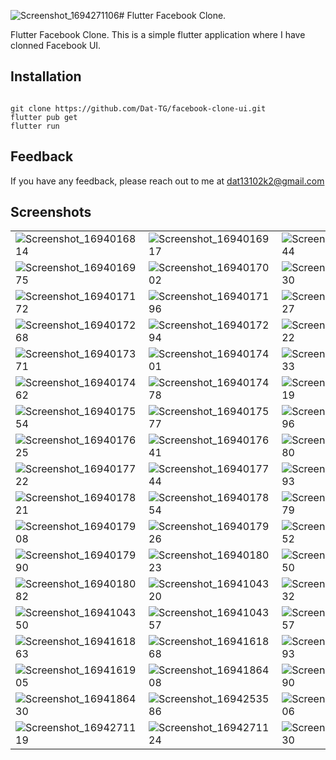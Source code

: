 ![Screenshot_1694271106](https://github.com/Dat-TG/facebook-clone-flutter/assets/83936894/49ad2ecb-eaec-4b84-9490-14d15143b077)# Flutter Facebook Clone. 

Flutter Facebook Clone. 
This is a simple flutter application where I have clonned Facebook UI.

## Installation

``` 

git clone https://github.com/Dat-TG/facebook-clone-ui.git
flutter pub get
flutter run 

```

## Feedback

If you have any feedback, please reach out to me at dat13102k2@gmail.com

## Screenshots

|  	|  	|  	|
|---	|---	|---	|
|![Screenshot_1694016814](https://github.com/Dat-TG/facebook-clone-flutter/assets/83936894/71c3caa4-fe34-4602-bd7e-3f113875276e)|![Screenshot_1694016917](https://github.com/Dat-TG/facebook-clone-flutter/assets/83936894/37c60e46-7a65-419a-8a1e-b481a5eef30c)|![Screenshot_1694016944](https://github.com/Dat-TG/facebook-clone-flutter/assets/83936894/fe8afd24-4b2f-4fbd-9d1d-c8d2f27c7694)|
|![Screenshot_1694016975](https://github.com/Dat-TG/facebook-clone-flutter/assets/83936894/6a05bbb9-8ebf-4ba6-bf2c-4a23b5a90a96)|![Screenshot_1694017002](https://github.com/Dat-TG/facebook-clone-flutter/assets/83936894/7ffaa96c-be71-4821-a877-faf5aac60929)|![Screenshot_1694017030](https://github.com/Dat-TG/facebook-clone-flutter/assets/83936894/c54fb287-28fd-4137-9493-027421f73df1)|
| ![Screenshot_1694017172](https://github.com/Dat-TG/facebook-clone-flutter/assets/83936894/98364e4a-4eae-41e2-8aa6-5598ae1580fb)|![Screenshot_1694017196](https://github.com/Dat-TG/facebook-clone-flutter/assets/83936894/cd179359-9f0c-4241-bb0a-85fc6e4a8ed2)|![Screenshot_1694017227](https://github.com/Dat-TG/facebook-clone-flutter/assets/83936894/1ae84d83-3e33-43bc-b9b2-d2401de2d5ed)|
|![Screenshot_1694017268](https://github.com/Dat-TG/facebook-clone-flutter/assets/83936894/3eb10173-baca-441b-b2fd-9876fe6f1ebb)|![Screenshot_1694017294](https://github.com/Dat-TG/facebook-clone-flutter/assets/83936894/7b5e5c8d-b904-433e-ae17-499c4d0c3a86)|![Screenshot_1694017322](https://github.com/Dat-TG/facebook-clone-flutter/assets/83936894/e5648bc0-8943-4d55-a9cf-2f48105b54d2)|
|![Screenshot_1694017371](https://github.com/Dat-TG/facebook-clone-flutter/assets/83936894/140238be-7842-49df-a970-97f27b0866c1)|![Screenshot_1694017401](https://github.com/Dat-TG/facebook-clone-flutter/assets/83936894/da8cac7b-7c99-4fb1-a0b6-d59a5650caee)|![Screenshot_1694017433](https://github.com/Dat-TG/facebook-clone-flutter/assets/83936894/5ef7a411-7d71-4ea7-a370-e67de3e71b33)|
|![Screenshot_1694017462](https://github.com/Dat-TG/facebook-clone-flutter/assets/83936894/3a527072-027e-42fb-998e-8293733a0f08)|![Screenshot_1694017478](https://github.com/Dat-TG/facebook-clone-flutter/assets/83936894/d7ab1983-8ead-4b04-901d-41e1ab9e7eb4)|![Screenshot_1694017519](https://github.com/Dat-TG/facebook-clone-flutter/assets/83936894/1ed33cb5-cb8e-4d92-ae61-419dcee8ab8b)|
|![Screenshot_1694017554](https://github.com/Dat-TG/facebook-clone-flutter/assets/83936894/0f0670e3-c142-417b-9f67-45f71a8cd240)|![Screenshot_1694017577](https://github.com/Dat-TG/facebook-clone-flutter/assets/83936894/7d4df624-ca10-4c83-9047-8fcf6c8af57d)|![Screenshot_1694017596](https://github.com/Dat-TG/facebook-clone-flutter/assets/83936894/530e09a8-82c7-465a-b186-7c85b8469b3c)|
|![Screenshot_1694017625](https://github.com/Dat-TG/facebook-clone-flutter/assets/83936894/83a05732-d9b8-4553-838e-fd02f9013645)|![Screenshot_1694017641](https://github.com/Dat-TG/facebook-clone-flutter/assets/83936894/aed60468-2a11-4824-8d93-fb490285360f)|![Screenshot_1694017680](https://github.com/Dat-TG/facebook-clone-flutter/assets/83936894/c2da120c-16d9-41f6-93d3-06586e1ccabf)|
|![Screenshot_1694017722](https://github.com/Dat-TG/facebook-clone-flutter/assets/83936894/d6e9c671-599a-4010-90ed-e7a8dcc5c2f2)|![Screenshot_1694017744](https://github.com/Dat-TG/facebook-clone-flutter/assets/83936894/acfc3917-4732-40f6-9ce4-6ddf3745a60c)|![Screenshot_1694017793](https://github.com/Dat-TG/facebook-clone-flutter/assets/83936894/0aa73730-e1b2-4c7c-9f85-de02e1fd0cab)|
|![Screenshot_1694017821](https://github.com/Dat-TG/facebook-clone-flutter/assets/83936894/60fa4104-6b9b-4a4c-8bf5-5cc19196f477)|![Screenshot_1694017854](https://github.com/Dat-TG/facebook-clone-flutter/assets/83936894/3cced93b-dd07-4a10-95cc-0daa2dc22465)|![Screenshot_1694017879](https://github.com/Dat-TG/facebook-clone-flutter/assets/83936894/d00bdaac-e81e-4d32-98ac-e31fe7fb94f4)|
|![Screenshot_1694017908](https://github.com/Dat-TG/facebook-clone-flutter/assets/83936894/000ef518-b4a5-46a4-b1fc-ebb62cad857f)|![Screenshot_1694017926](https://github.com/Dat-TG/facebook-clone-flutter/assets/83936894/b37943a5-e5d7-48d3-8f3a-b00f849ca809)|![Screenshot_1694017952](https://github.com/Dat-TG/facebook-clone-flutter/assets/83936894/77b7260f-2c89-4979-8dc8-97e077560348)|
|![Screenshot_1694017990](https://github.com/Dat-TG/facebook-clone-flutter/assets/83936894/fd647c5a-7c05-4212-a77e-e7604280c212)|![Screenshot_1694018023](https://github.com/Dat-TG/facebook-clone-flutter/assets/83936894/f76dcf6a-8c3d-410e-9b59-594f29872c8b)|![Screenshot_1694018050](https://github.com/Dat-TG/facebook-clone-flutter/assets/83936894/d710f4b5-a189-4ddf-bb2c-22859997f74b)|
|![Screenshot_1694018082](https://github.com/Dat-TG/facebook-clone-flutter/assets/83936894/4e2d8a5d-9a74-444e-be92-27ac699511ff)| ![Screenshot_1694104320](https://github.com/Dat-TG/facebook-clone-flutter/assets/83936894/abb91634-dc43-469a-af24-9833a52697b0)|![Screenshot_1694104332](https://github.com/Dat-TG/facebook-clone-flutter/assets/83936894/20aaa353-a2ec-4e33-b49c-bcfe389253a1)|
|![Screenshot_1694104350](https://github.com/Dat-TG/facebook-clone-flutter/assets/83936894/ea645825-92be-49a5-9afc-3a2f928d445c)|![Screenshot_1694104357](https://github.com/Dat-TG/facebook-clone-flutter/assets/83936894/fbcb652b-5835-4400-aa11-4175e9310387)|![Screenshot_1694161857](https://github.com/Dat-TG/facebook-clone-flutter/assets/83936894/bc589166-db2e-4642-9460-6619eab0ee33)|
| ![Screenshot_1694161863](https://github.com/Dat-TG/facebook-clone-flutter/assets/83936894/faa864fa-b29c-4ecf-83ab-17b36b5dd67b)| ![Screenshot_1694161868](https://github.com/Dat-TG/facebook-clone-flutter/assets/83936894/d96207b2-cbe8-4872-b40c-53229474e54b)|![Screenshot_1694161893](https://github.com/Dat-TG/facebook-clone-flutter/assets/83936894/d7b58718-6edd-4f8f-ade5-3879fb8df39a)|
| ![Screenshot_1694161905](https://github.com/Dat-TG/facebook-clone-flutter/assets/83936894/42e96f46-b221-4bf2-bf85-7aff1dbdcf78)| ![Screenshot_1694186408](https://github.com/Dat-TG/facebook-clone-flutter/assets/83936894/65213586-c7c6-46ce-b060-0274bd75ba81)|![Screenshot_1694186890](https://github.com/Dat-TG/facebook-clone-flutter/assets/83936894/98ad8212-b076-40aa-b253-38bfcd3d2ede)|
|![Screenshot_1694186430](https://github.com/Dat-TG/facebook-clone-flutter/assets/83936894/c978bdc7-e349-4d48-bb74-e94214d51e55)|![Screenshot_1694253586](https://github.com/Dat-TG/facebook-clone-flutter/assets/83936894/368ff7ce-8569-4a3a-8b5f-ce64e4ef1804)|![Screenshot_1694271106](https://github.com/Dat-TG/facebook-clone-flutter/assets/83936894/4cfa75a8-3ea1-4763-889e-d880836bcc4c)|
|![Screenshot_1694271119](https://github.com/Dat-TG/facebook-clone-flutter/assets/83936894/cf06b233-cfd9-40ad-8da3-8f025be68450)|![Screenshot_1694271124](https://github.com/Dat-TG/facebook-clone-flutter/assets/83936894/b9381e46-4fb6-42ec-9620-fe0a3c7bd2cf)|![Screenshot_1694271130](https://github.com/Dat-TG/facebook-clone-flutter/assets/83936894/d0fc0eea-f79a-4879-9b4c-e75c452ed612)|
